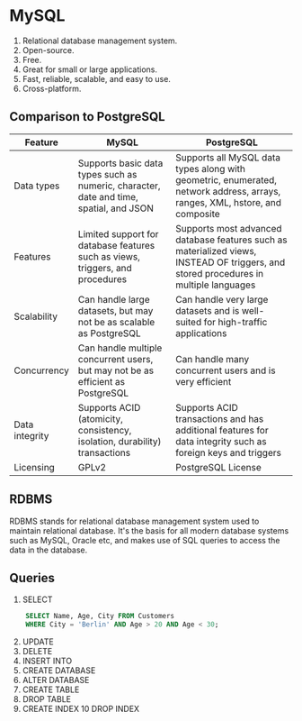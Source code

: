 # MySQL

1. Relational database management system.
2. Open-source.
3. Free.
4. Great for small or large applications.
5. Fast, reliable, scalable, and easy to use.
6. Cross-platform.

## Comparison to PostgreSQL

| Feature | MySQL | PostgreSQL |
|---|---|---|
| Data types | Supports basic data types such as numeric, character, date and time, spatial, and JSON | Supports all MySQL data types along with geometric, enumerated, network address, arrays, ranges, XML, hstore, and composite |
| Features | Limited support for database features such as views, triggers, and procedures | Supports most advanced database features such as materialized views, INSTEAD OF triggers, and stored procedures in multiple languages |
| Scalability | Can handle large datasets, but may not be as scalable as PostgreSQL | Can handle very large datasets and is well-suited for high-traffic applications |
| Concurrency | Can handle multiple concurrent users, but may not be as efficient as PostgreSQL | Can handle many concurrent users and is very efficient |
| Data integrity | Supports ACID (atomicity, consistency, isolation, durability) transactions | Supports ACID transactions and has additional features for data integrity such as foreign keys and triggers |
| Licensing | GPLv2 | PostgreSQL License |

## RDBMS

RDBMS stands for relational database management system used to maintain relational database. It's the basis for all modern database systems such as MySQL, Oracle etc, and makes use of SQL queries to access the data in the database.

## Queries

1. SELECT

```sql
	SELECT Name, Age, City FROM Customers
	WHERE City = 'Berlin' AND Age > 20 AND Age < 30;
```

2. UPDATE
3. DELETE
4. INSERT INTO
5. CREATE DATABASE
6. ALTER DATABASE
7. CREATE TABLE
8. DROP TABLE
9. CREATE INDEX
10 DROP INDEX